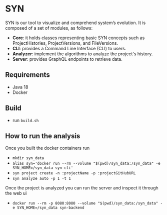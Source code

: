 
# SYN

SYN is our tool to visualize and comprehend system’s evolution. It is composed of a set of modules, as follows:
- **Core**: it holds classes representing basic SYN concepts such as ProjectHistories, ProjectVersions, and FileVersions.
- **CLI**: provides a Command Line Interface (CLI) to users.
- **Analyzer**: implement the algorithms to analyze the project's history.
- **Server**: provides GraphQL endpoints to retrieve data.


## Requirements
- Java 18
- Docker

## Build
- run `build.sh`

## How to run the analysis
Once you built the docker containers run
- `mkdir syn_data`
- `alias syn='docker run --rm --volume "$(pwd)/syn_data:/syn_data" -e SYN_HOME=/syn_data syn-cli'`
- `syn project create -n :projectName -p :projectGitHubURL`
- `syn analyze auto -p 1 -t 1`

Once the project is analyzed you can run the server and inspect it through the web ui
- `docker run --rm -p 8080:8080 --volume "$(pwd)/syn_data:/syn_data" -e SYN_HOME=/syn_data syn-backend`